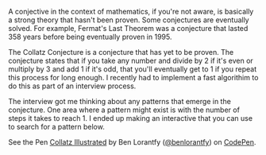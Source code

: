 A conjective in the context of mathematics, if you're not aware, is basically a strong theory that hasn't been proven. Some conjectures are eventually solved. For example, Fermat's Last Theorem was a conjecture that lasted 358 years before being eventually proven in 1995.

The Collatz Conjecture is a conjecture that has yet to be proven. The conjecture states that if you take any number and divide by 2 if it's even or multiply by 3 and add 1 if it's odd, that you'll eventually get to 1 if you repeat this process for long enough. I recently had to implement a fast algorithim to do this as part of an interview process. 

The interview got me thinking about any patterns that emerge in the conjecture. One area where a pattern might exist is with the number of steps it takes to reach 1. I ended up making an interactive that you can use to search for a pattern below.

<p data-height="265" data-theme-id="0" data-slug-hash="KWzXoX" data-default-tab="js,result" data-user="benlorantfy" data-embed-version="2" data-pen-title="Collatz Illustrated" class="codepen">See the Pen <a href="http://codepen.io/benlorantfy/pen/KWzXoX/">Collatz Illustrated</a> by Ben Lorantfy (<a href="http://codepen.io/benlorantfy">@benlorantfy</a>) on <a href="http://codepen.io">CodePen</a>.</p>
<script async src="https://production-assets.codepen.io/assets/embed/ei.js"></script>
